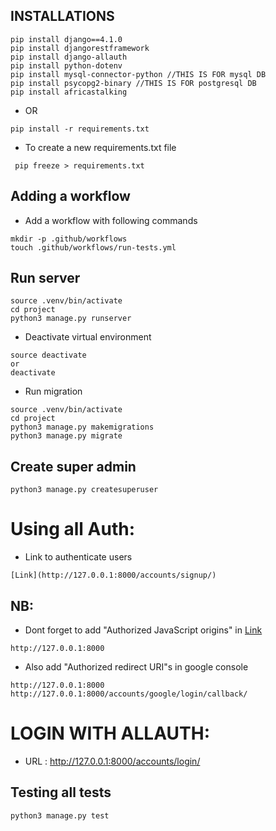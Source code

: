 ## INSTALLATIONS
```
pip install django==4.1.0
pip install djangorestframework
pip install django-allauth
pip install python-dotenv
pip install mysql-connector-python //THIS IS FOR mysql DB
pip install psycopg2-binary //THIS IS FOR postgresql DB
pip install africastalking
```
- OR
```
pip install -r requirements.txt
```
- To create a new requirements.txt file
```
 pip freeze > requirements.txt
```

## Adding a workflow
- Add a workflow with following commands
```
mkdir -p .github/workflows
touch .github/workflows/run-tests.yml
```

## Run server
```
source .venv/bin/activate
cd project
python3 manage.py runserver
```
- Deactivate virtual environment
```
source deactivate
or
deactivate
```

- Run migration
```
source .venv/bin/activate
cd project
python3 manage.py makemigrations
python3 manage.py migrate
```

## Create super admin
```
python3 manage.py createsuperuser
```

# Using all Auth:
- Link to authenticate users
```
[Link](http://127.0.0.1:8000/accounts/signup/)
```

## NB:
- Dont forget to add "Authorized JavaScript origins" in [Link](https://console.cloud.google.com/apis/credentials/) 
```
http://127.0.0.1:8000
```
- Also add "Authorized redirect URI"s in google console
```
http://127.0.0.1:8000
http://127.0.0.1:8000/accounts/google/login/callback/
```

# LOGIN WITH ALLAUTH:
- URL : http://127.0.0.1:8000/accounts/login/


## Testing all tests
```
python3 manage.py test
```


